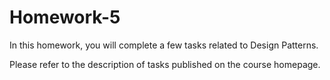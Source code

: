 # Homework-5

In this homework, you will complete a few tasks related to Design Patterns.

Please refer to the description of tasks published on the course homepage.

